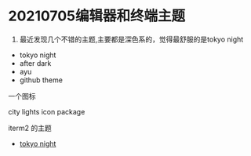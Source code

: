 # 20210705编辑器和终端主题

1. 最近发现几个不错的主题,主要都是深色系的，觉得最舒服的是tokyo night

* tokyo night
* after dark
* ayu
* github theme

一个图标

city lights icon package

iterm2 的主题
* [tokyo night](../files/tokyo-night.itermcolors ':include :type=code')